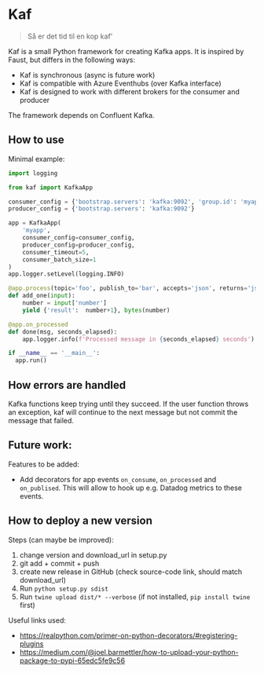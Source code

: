 # Kaf

> Så er det tid til en kop kaf'

Kaf is a small Python framework for creating Kafka apps. It is inspired by Faust, but differs in the following ways:

- Kaf is synchronous (async is future work)
- Kaf is compatible with Azure Eventhubs (over Kafka interface)
- Kaf is designed to work with different brokers for the consumer and producer

The framework depends on Confluent Kafka.

## How to use

Minimal example:

```python
import logging

from kaf import KafkaApp

consumer_config = {'bootstrap.servers': 'kafka:9092', 'group.id': 'myapp'}
producer_config = {'bootstrap.servers': 'kafka:9092'}

app = KafkaApp(
    'myapp',
    consumer_config=consumer_config,
    producer_config=producer_config,
    consumer_timeout=5,
    consumer_batch_size=1    
)
app.logger.setLevel(logging.INFO)

@app.process(topic='foo', publish_to='bar', accepts='json', returns='json')
def add_one(input):
    number = input['number']
    yield {'result':  number+1}, bytes(number)

@app.on_processed
def done(msg, seconds_elapsed):
    app.logger.info(f'Processed message in {seconds_elapsed} seconds')

if __name__ == '__main__':
  app.run()
```

## How errors are handled

Kafka functions keep trying until they succeed. If the user function throws an exception, kaf will continue to the next message but not commit the message that failed.

## Future work:

Features to be added:

- Add decorators for app events `on_consume`, `on_processed` and `on_publised`. This will allow to hook up e.g. Datadog metrics to these events.

## How to deploy a new version

Steps (can maybe be improved):

1. change version and download_url in setup.py
1. git add + commit + push
1. create new release in GitHub (check source-code link, should match download_url)
1. Run `python setup.py sdist`
1. Run `twine upload dist/* --verbose` (if not installed, `pip install twine` first)



Useful links used:

- https://realpython.com/primer-on-python-decorators/#registering-plugins
- https://medium.com/@joel.barmettler/how-to-upload-your-python-package-to-pypi-65edc5fe9c56
